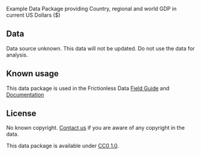 Example Data Package providing Country, regional and world GDP in current US Dollars ($)

## Data

Data source unknown. This data will not be updated. Do not use the data for analysis.

## Known usage

This data package is used in the Frictionless Data [Field Guide](https://frictionlessdata.io/field-guide/) and [Documentation](https://frictionlessdata.io/docs/)

## License

No known copyright. [Contact us](https://github.com/frictionlessdata/example-data-packages/issues/new) if
you are aware of any copyright in the data.

This data package is available under [CC0 1.0](https://creativecommons.org/publicdomain/zero/1.0/).
